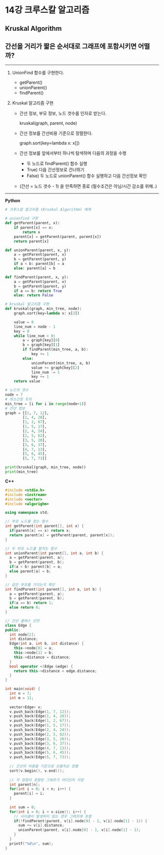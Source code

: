 # 14강 크루스칼 알고리즘

## Kruskal Algorithm

## 간선을 거리가 짧은 순서대로 그래프에 포함시키면 어떨까?

---

1. UnionFind 함수를 구현한다.

   - getParent()
   - unionParent()
   - findParent()

2. Kruskal 알고리즘 구현

   - 간선 정보, 부모 정보, 노드 갯수를 인자로 받는다.

     kruskal(graph, parent, node)

   - 간선 정보를 간선비용 기준으로 정렬한다.

     graph.sort(key=lambda x: x[])

   - 간선 정보를 앞에서부터 하나씩 탐색하며 다음의 과정을 수행
     - 두 노드로 findParent() 함수 실행
     - True) 다음 간선정보로 건너뛰기
     - False) 두 노드로 unionParent() 함수 실행하고 다음 간선정보 확인
   - (간선 = 노드 갯수 - 1) 을 만족하면 종료 (필수조건은 아님/시간 감소를 위해..)

---

**Python**

```python
# 크루스칼 알고리즘 (Kruskal Algorithm) 예제

# unionfind 구현
def getParent(parent, x):
    if parent[x] == x:
        return x
    parent[x] = getParent(parent, parent[x])
    return parent[x]

def unionParent(parent, x, y):
    a = getParent(parent, x)
    b = getParent(parent, y)
    if a < b: parent[b] = a
    else: parent[a] = b

def findParent(parent, x, y):
    a = getParent(parent, x)
    b = getParent(parent, y)
    if a == b: return True
    else: return False

# kruskal 알고리즘 구현
def kruskal(graph, min_tree, node):
    graph.sort(key=lambda x: x[2])

    value = 0
    line_num = node - 1
    key = 0
    while line_num > 0:
        a = graph[key][0]
        b = graph[key][1]
        if findParent(min_tree, a, b):
            key += 1
        else:
            unionParent(min_tree, a, b)
            value += graph[key][2]
            line_num -= 1
            key += 1
    return value

# 노드의 갯수
node = 7
# 최소신장 트리
min_tree = [i for i in range(node+1)]
# 간선 정보
graph = [[1, 7, 12],
        [1, 4, 28],
        [1, 2, 67],
        [1, 5, 17],
        [2, 4, 24],
        [2, 5, 62],
        [3, 5, 20],
        [3, 6, 37],
        [4, 7, 13],
        [5, 6, 45],
        [5, 7, 73]]

print(kruskal(graph, min_tree, node))
print(min_tree)
```



**C++**

```C++
#include <stdio.h>
#include <iostream>
#include <vector>
#include <algorighm>

using namespace std;

// 부모 노드를 찾는 함수
int getParent(int parent[], int x) {
  if(parent[x] == x) return x;
  return parent[x] = getParent(parent, parent[x]);
}

// 두 부모 노드를 합치는 함수
int unionParent(int parent[], int a, int b) {
  a = getParent(parent, a);
  b = getParent(parent, b);
  if(a < b) parent[b] = a;
  else parent[a] = b;
}

// 같은 부모를 가지는지 확인
int findParent(int parent[], int a, int b) {
  a = getParent(parent, a);
  b = getParent(parent, b);
  if(a == b) return 1;
  else return 0;
}

// 간선 클래스 선언
class Edge {
public:
  int node[2];
  int distance;
  Edge(int a, int b, int distance) {
    this->node[0] = a;
    this->node[1] = b;
    this->distance = distance;
  }
  bool operator <(Edge &edge) {
    return this->distance < edge.distance;
  }
}

int main(void) {
  int n = 7;
  int m = 11;
  
  vector<Edge> v;
  v.push_back(Edge(1, 7, 12));
  v.push_back(Edge(1, 4, 28));
  v.push_back(Edge(1, 2, 67));
  v.push_back(Edge(1, 5, 17));
  v.push_back(Edge(2, 4, 24));
  v.push_back(Edge(2, 5, 62));
  v.push_back(Edge(3, 5, 20));
  v.push_back(Edge(3, 6, 37));
  v.push_back(Edge(4, 7, 13));
  v.push_back(Edge(5, 6, 45));
  v.push_back(Edge(5, 7, 73));
  
  // 간선의 비용을 기준으로 오름차순 정렬
  sort(v.begin(), v.end());
  
  // 각 정점이 포함된 그래프가 어디인지 저장
  int parent[n];
  for(int i = 0; i < n; i++) {
    parent[i] = i;
  }
  
  int sum = 0;
  for(int i = 0; i < v.size(); i++) {
    // 사이클이 발생하지 않는 경우 그래프에 포함
    if(!findParent(parent, v[i].node[0] - 1, v[i].node[1] - 1)) {
      sum += v[i].distance;
      unionParent(parent, v[i].node[0] - 1, v[i].node[1] - 1);
    }
  }
  printf("%d\n", sum);
}
```

